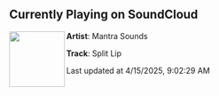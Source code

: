 ## Currently Playing on SoundCloud

[<img align="left" width="100" src="https://i1.sndcdn.com/artworks-70dE6c4EwShGo01R-2eUs0w-t500x500.png">](https://soundcloud.com/mantra_sounds/split-lip)

**Artist**: Mantra Sounds 

**Track**: Split Lip

Last updated at 4/15/2025, 9:02:29 AM
